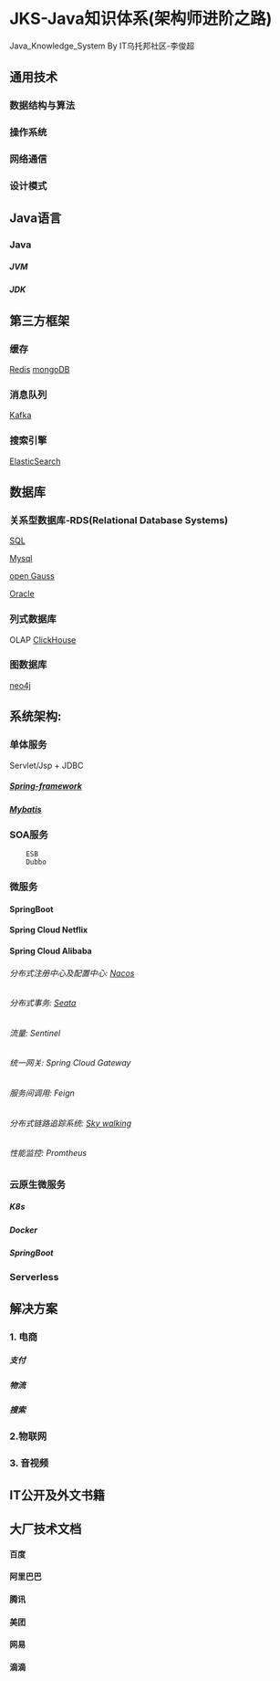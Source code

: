 JKS-Java知识体系(架构师进阶之路)
==========================================
Java_Knowledge_System  By IT乌托邦社区-李俊超

通用技术
-------
### 数据结构与算法
### 操作系统
### 网络通信
### 设计模式

Java语言
------
### Java
##### JVM
##### JDK

第三方框架
------
### 缓存
[Redis](https://redis.io/)
[mongoDB](https://www.mongodb.com/zh-cn)

### 消息队列
[Kafka](http://kafka.apache.org/)

### 搜索引擎
[ElasticSearch](https://www.elastic.co/cn/elasticsearch/)

数据库
-----
### 关系型数据库-RDS(Relational Database Systems) 
[SQL](https://www.w3cschool.cn/sql/8zragfoj.html)

[Mysql](https://www.mysql.com/)

[open Gauss](https://opengauss.org/zh/)

[Oracle](https://www.oracle.com/index.html)

### 列式数据库
OLAP
[ClickHouse](https://clickhouse.tech/)


### 图数据库
[neo4j](https://neo4j.com/)



系统架构:
-----
### 单体服务
Servlet/Jsp + JDBC

##### [Spring-framework](https://docs.spring.io/spring-framework/docs/current/reference/html/core.html)

##### [Mybatis](https://mybatis.org/mybatis-3/zh/index.html)

### SOA服务
        ESB
        Dubbo

### 微服务
        
#### SpringBoot 
#### Spring Cloud Netflix
#### Spring Cloud Alibaba   

###### 分布式注册中心及配置中心: [Nacos](https://nacos.io/zh-cn/)
###### 分布式事务: [Seata](https://seata.io/zh-cn/index.html)
###### 流量: Sentinel
###### 统一网关: Spring Cloud Gateway
###### 服务间调用: Feign
###### 分布式链路追踪系统: [Sky walking](http://skywalking.apache.org/)
###### 性能监控: Promtheus
            
            
            
### 云原生微服务 
##### K8s 
##### Docker 
##### SpringBoot
    
### Serverless







解决方案
------
### 1. 电商
##### 支付
##### 物流
##### 搜索
    
### 2.物联网

### 3. 音视频


IT公开及外文书籍
------------



大厂技术文档
---------
#### 百度
#### 阿里巴巴
#### 腾讯
#### 美团
#### 网易
#### 滴滴


